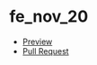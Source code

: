 # fe_nov_20
- [Preview](https://pasha5555.github.io/fe_nov_20/)
- [Pull Request](https://github.com/pasha5555/fe_nov_20/pull/1/files)